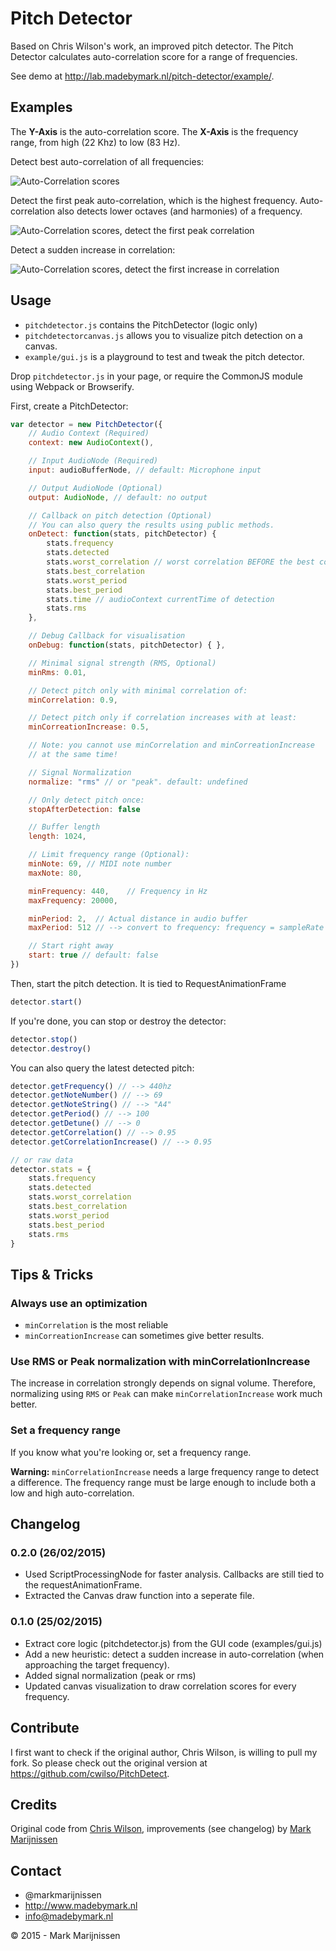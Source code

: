 # Pitch Detector

Based on Chris Wilson's work, an improved pitch detector. The Pitch Detector calculates auto-correlation score for a range of frequencies.

See demo at http://lab.madebymark.nl/pitch-detector/example/.

## Examples

The **Y-Axis** is the auto-correlation score. The **X-Axis** is the frequency range, from high (22 
Khz) to low (83 Hz).

Detect best auto-correlation of all frequencies:

![Auto-Correlation scores](examples/example1.png)

Detect the first peak auto-correlation, which is the highest frequency. Auto-correlation also detects lower octaves (and harmonies) of a frequency. 

![Auto-Correlation scores, detect the first peak correlation](examples/example2.png)

Detect a sudden increase in correlation: 

![Auto-Correlation scores, detect the first increase in correlation](examples/example3.png)

## Usage

* `pitchdetector.js` contains the PitchDetector (logic only)
* `pitchdetectorcanvas.js` allows you to visualize pitch detection on a canvas.
* `example/gui.js` is a playground to test and tweak the pitch detector.

Drop `pitchdetector.js` in your page, or require the CommonJS module using Webpack or Browserify.

First, create a PitchDetector:
```javascript
var detector = new PitchDetector({
	// Audio Context (Required)
	context: new AudioContext(),

	// Input AudioNode (Required)
	input: audioBufferNode, // default: Microphone input

	// Output AudioNode (Optional)
	output: AudioNode, // default: no output

	// Callback on pitch detection (Optional)
	// You can also query the results using public methods.
	onDetect: function(stats, pitchDetector) { 
		stats.frequency
		stats.detected
		stats.worst_correlation // worst correlation BEFORE the best correlation (local minimum, not global minimum!)
		stats.best_correlation 
		stats.worst_period
		stats.best_period
		stats.time // audioContext currentTime of detection
		stats.rms
	},

	// Debug Callback for visualisation
	onDebug: function(stats, pitchDetector) { },

	// Minimal signal strength (RMS, Optional)
	minRms: 0.01,

	// Detect pitch only with minimal correlation of:
	minCorrelation: 0.9,

	// Detect pitch only if correlation increases with at least:
	minCorreationIncrease: 0.5,

	// Note: you cannot use minCorrelation and minCorreationIncrease
	// at the same time!

	// Signal Normalization
	normalize: "rms" // or "peak". default: undefined

	// Only detect pitch once:
	stopAfterDetection: false

	// Buffer length
	length: 1024,

	// Limit frequency range (Optional):
	minNote: 69, // MIDI note number
	maxNote: 80, 

	minFrequency: 440,    // Frequency in Hz
	maxFrequency: 20000,

	minPeriod: 2,  // Actual distance in audio buffer
	maxPeriod: 512 // --> convert to frequency: frequency = sampleRate / period

	// Start right away
	start: true // default: false
})
```

Then, start the pitch detection. It is tied to RequestAnimationFrame
```javascript
detector.start()
```

If you're done, you can stop or destroy the detector:
```javascript
detector.stop()
detector.destroy()
```

You can also query the latest detected pitch:
```javascript
detector.getFrequency() // --> 440hz
detector.getNoteNumber() // --> 69
detector.getNoteString() // --> "A4"
detector.getPeriod() // --> 100
detector.getDetune() // --> 0
detector.getCorrelation() // --> 0.95
detector.getCorrelationIncrease() // --> 0.95

// or raw data
detector.stats = {
	stats.frequency
	stats.detected
	stats.worst_correlation
	stats.best_correlation 
	stats.worst_period
	stats.best_period
	stats.rms
}
```

## Tips & Tricks

### Always use an optimization

* `minCorrelation` is the most reliable
* `minCorreationIncrease` can sometimes give better results.

### Use RMS or Peak normalization with minCorrelationIncrease

The increase in correlation strongly depends on signal volume. Therefore, normalizing using `RMS` or `Peak` can make `minCorrelationIncrease` work much better.

### Set a frequency range

If you know what you're looking or, set a frequency range. 

**Warning:** `minCorrelationIncrease` needs a large frequency range to detect a difference. The frequency range must be large enough to include both a low and high auto-correlation.

## Changelog

### 0.2.0 (26/02/2015)

* Used ScriptProcessingNode for faster analysis. Callbacks are still tied to the requestAnimationFrame.
* Extracted the Canvas draw function into a seperate file.

### 0.1.0 (25/02/2015)

* Extract core logic (pitchdetector.js) from the GUI code (examples/gui.js)
* Add a new heuristic: detect a sudden increase in auto-correlation (when approaching the target frequency).
* Added signal normalization (peak or rms)
* Updated canvas visualization to draw correlation scores for every frequency.

## Contribute

I first want to check if the original author, Chris Wilson, is willing to pull my fork. So please check out the original version at https://github.com/cwilso/PitchDetect.

## Credits

Original code from [Chris Wilson](https://github.com/cwilso), improvements (see changelog) by [Mark Marijnissen](https://github.com/markmarijnissen)

## Contact
-   @markmarijnissen
-   http://www.madebymark.nl
-   info@madebymark.nl

© 2015 - Mark Marijnissen
